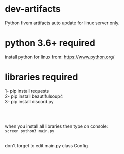 # dev-artifacts
Python fivem artifacts auto update for linux server only.

# python 3.6+ required
install python for linux from: https://www.python.org/<br>

# libraries required

1- pip install requests<br>
2- pip install beautifulsoup4<br>
3- pip install discord.py<br>

<br><br>

when you install all libraries then type on console: <br>```screen python3 main.py```

<br>
don't forget to edit main.py class Config

